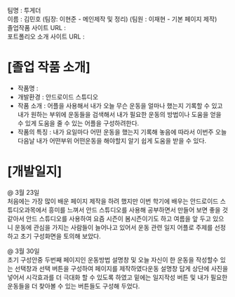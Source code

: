 팀명 : 투게더<br>
이름 : 김민호 (팀장: 이현준 - 메인제작 및 정리) (팀원 : 이재현 - 기본 페이지 제작)<br>
졸업작품 사이트 URL : <br>
포트폴리오 소개 사이트 URL :<br>

# [졸업 작품 소개]
- 작품명 : 
- 개발환경 : 안드로이드 스튜디오
- 작품 소개 : 어플을 사용해서 내가 오늘 무슨 운동을 얼마나 했는지 기록할 수 있고 내가 원하는 부위에 운동들을 검색해서 내가 필요한 운동의 방법이나 도움을 얻을 수 있게 도움을 줄 수 있는 어플을 구성하려한다.
- 작품의 특징 : 내가 요일마다 어떤 운동을 했는지 기록해 놓음에 따라서 이번주 오늘 다음날 내가 어떤부위 어떤운동을 해야할지 알기 쉽게 도움을 받을 수 있다.

# [개발일지]

@ 3월 23일 <br>
처음에는 가장 많이 배운 페이지 제작을 하려 했지만 이번 학기에 배우는 안드로이드 스튜디오과목에서 흥미를 느껴서 안드 스튜디오를 사용해 공부하면서 만들어 보면 좋을 것 같아서 안드 스튜디오를 사용하여 요즘 시즌이 봄시즌이기도 하고 여름을 앞 두고 있으니 운동에 관심을 가지는 사람들이 늘어나고 있어서 운동 관련 일지 어플로 주제를 선정하고 초기 구성화면을 토의해 보았다.

@ 3월 30일 <br>
초기 구성안중 두번째 페이지인 운동방법 설명창 및 오늘 자신이 한 운동을 작성할수 있는 선택창과 선택 버튼을 구성하여 페이지를 제작하였다운동 설명창 답게 상단에 사진을 넣어서 시각효과를 더 극대화 할 수 있도록 하였고 밑에는 일지작성 버튼 및 내가 필요한 운동들을 더 찾아볼 수 있는 버튼들도 구성해 두었다.
